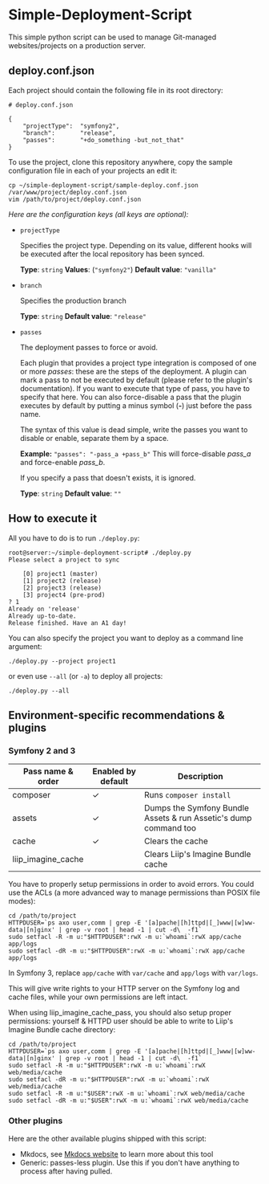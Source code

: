 # Simple-Deployment-Script

This simple python script can be used to manage Git-managed websites/projects on a production server.

## deploy.conf.json
Each project should contain the following file in its root directory:

    # deploy.conf.json

    {
        "projectType":  "symfony2",
        "branch":       "release",
        "passes":       "+do_something -but_not_that"
    }

To use the project, clone this repository anywhere, copy the sample configuration file in each of your projects an edit it:

    cp ~/simple-deployment-script/sample-deploy.conf.json /var/www/project/deploy.conf.json
    vim /path/to/project/deploy.conf.json

*Here are the configuration keys (all keys are optional):*


 - `projectType`

    Specifies the project type. Depending on its value, different hooks will be
    executed after the local repository has been synced.

    **Type**: `string`
    **Values**: (`"symfony2"`)
    **Default value**: `"vanilla"`


 - `branch`

    Specifies the production branch

    **Type**: `string`
    **Default value**: `"release"`

 - `passes`

    The deployment passes to force or avoid.

    Each plugin that provides a project type integration is composed of one or more _passes_: these are the steps of
    the deployment. A plugin can mark a pass to not be executed by default (please refer to the plugin's documentation).
    If you want to execute that type of pass, you have to specify that here. You can also force-disable a pass that the
    plugin executes by default by putting a minus symbol (**-**) just before the pass name.

    The syntax of this value is dead simple, write the passes you want to disable or enable, separate them by a space.

    **Example:** `"passes": "-pass_a +pass_b"` This will force-disable _pass_a_ and force-enable _pass_b_.

    If you specify a pass that doesn't exists, it is ignored.

    **Type**: `string`
    **Default value**: `""`

## How to execute it
All you have to do is to run `./deploy.py`:

    root@server:~/simple-deployment-script# ./deploy.py
    Please select a project to sync

        [0] project1 (master)
        [1] project2 (release)
        [2] project3 (release)
        [3] project4 (pre-prod)
    ? 1
    Already on 'release'
    Already up-to-date.
    Release finished. Have an A1 day!

You can also specify the project you want to deploy as a command line argument:

    ./deploy.py --project project1

or even use `--all` (or `-a`) to deploy all projects:

    ./deploy.py --all


## Environment-specific recommendations & plugins

### Symfony 2 and 3

| Pass name & order  | Enabled by default | Description                                                       |
| ------------------ | ------------------ | ----------------------------------------------------------------- |
| composer           | ✓                  | Runs `composer install`                                           |
| assets             | ✓                  | Dumps the Symfony Bundle Assets & run Assetic's dump command too  |
| cache              | ✓                  | Clears the cache                                                  |
| liip_imagine_cache |                    | Clears Liip's Imagine Bundle cache                                |

You have to properly setup permissions in order to avoid errors. You could use the ACLs (a more advanced way to manage permissions than POSIX file modes):

    cd /path/to/project
    HTTPDUSER=`ps axo user,comm | grep -E '[a]pache|[h]ttpd|[_]www|[w]ww-data|[n]ginx' | grep -v root | head -1 | cut -d\  -f1`
    sudo setfacl -R -m u:"$HTTPDUSER":rwX -m u:`whoami`:rwX app/cache app/logs
    sudo setfacl -dR -m u:"$HTTPDUSER":rwX -m u:`whoami`:rwX app/cache app/logs

In Symfony 3, replace `app/cache` with `var/cache` and `app/logs` with `var/logs`.

This will give write rights to your HTTP server on the Symfony log and cache files, while your own permissions are left intact.

When using liip_imagine_cache_pass, you should also setup proper permissions: yourself & HTTPD user should be able to write
to Liip's Imagine Bundle cache directory:

    cd /path/to/project
    HTTPDUSER=`ps axo user,comm | grep -E '[a]pache|[h]ttpd|[_]www|[w]ww-data|[n]ginx' | grep -v root | head -1 | cut -d\  -f1`
    sudo setfacl -R -m u:"$HTTPDUSER":rwX -m u:`whoami`:rwX web/media/cache
    sudo setfacl -dR -m u:"$HTTPDUSER":rwX -m u:`whoami`:rwX web/media/cache
    sudo setfacl -R -m u:"$USER":rwX -m u:`whoami`:rwX web/media/cache
    sudo setfacl -dR -m u:"$USER":rwX -m u:`whoami`:rwX web/media/cache

### Other plugins
Here are the other available plugins shipped with this script:

- Mkdocs, see [Mkdocs website](http://www.mkdocs.org/) to learn more about this tool
- Generic: passes-less plugin. Use this if you don't have anything to process after having pulled.
